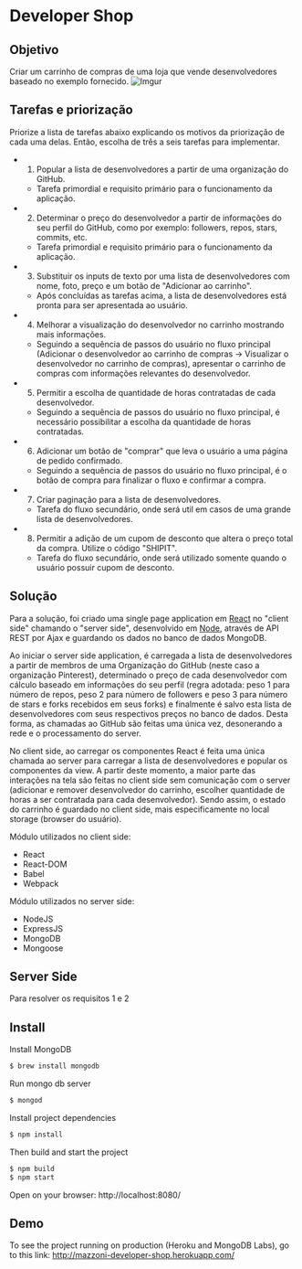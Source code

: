 # Developer Shop
## Objetivo

Criar um carrinho de compras de uma loja que vende desenvolvedores baseado no exemplo fornecido.
![Imgur](http://i.imgur.com/8NPz67T.png)

## Tarefas e priorização

Priorize a lista de tarefas abaixo explicando os motivos da priorização de cada uma delas. Então, escolha de três a seis tarefas para implementar.

* 1) Popular a lista de desenvolvedores a partir de uma organização do GitHub.
    - Tarefa primordial e requisito primário para o funcionamento da aplicação.
* 2) Determinar o preço do desenvolvedor a partir de informações do seu perfil do GitHub, como por exemplo: followers, repos, stars, commits, etc.
    - Tarefa primordial e requisito primário para o funcionamento da aplicação.
* 3) Substituir os inputs de texto por uma lista de desenvolvedores com nome, foto, preço e um botão de "Adicionar ao carrinho".
    - Após concluídas as tarefas acima, a lista de desenvolvedores está pronta para ser apresentada ao usuário.
* 4) Melhorar a visualização do desenvolvedor no carrinho mostrando mais informações.
    - Seguindo a sequência de passos do usuário no fluxo principal (Adicionar o desenvolvedor ao carrinho de compras -> Visualizar o desenvolvedor no carrinho de compras), apresentar o carrinho de compras com informações relevantes do desenvolvedor.
* 5) Permitir a escolha de quantidade de horas contratadas de cada desenvolvedor.
    - Seguindo a sequência de passos do usuário no fluxo principal, é necessário possibilitar a escolha da quantidade de horas contratadas.
* 6) Adicionar um botão de "comprar" que leva o usuário a uma página de pedido confirmado.
    - Seguindo a sequência de passos do usuário no fluxo principal, é o botão de compra para finalizar o fluxo e confirmar a compra.
* 7) Criar paginação para a lista de desenvolvedores.
    - Tarefa do fluxo secundário, onde será util em casos de uma grande lista de desenvolvedores.
* 8) Permitir a adição de um cupom de desconto que altera o preço total da compra. Utilize o código "SHIPIT".
    - Tarefa do fluxo secundário, onde será utilizado somente quando o usuário possuir cupom de desconto.

## Solução
Para a solução, foi criado uma single page application em [React](https://facebook.github.io/react/) no "client side" chamando o "server side", desenvolvido em [Node](https://nodejs.org/), através de API REST por Ajax e guardando os dados no banco de dados MongoDB.

Ao iniciar o server side application, é carregada a lista de desenvolvedores a partir de membros de uma Organização do GitHub (neste caso a organização Pinterest), determinado o preço de cada desenvolvedor com cálculo baseado em informações do seu perfil (regra adotada: peso 1 para número de repos, peso 2 para número de followers e peso 3 para número de stars e forks recebidos em seus forks) e finalmente é salvo esta lista de desenvolvedores com seus respectivos preços no banco de dados. Desta forma, as chamadas ao GitHub são feitas uma única vez, desonerando a rede e o processamento do server.

No client side, ao carregar os componentes React é feita uma única chamada ao server para carregar a lista de desenvolvedores e popular os componentes da view. A partir deste momento, a maior parte das interações na tela são feitas no client side sem comunicação com o server (adicionar e remover desenvolvedor do carrinho, escolher quantidade de horas a ser contratada para cada desenvolvedor). Sendo assim, o estado do carrinho é guardado no client side, mais especificamente no local storage (browser do usuário).

Módulo utilizados no client side:
* React
* React-DOM
* Babel
* Webpack

Módulo utilizados no server side:
* NodeJS
* ExpressJS
* MongoDB
* Mongoose

## Server Side
Para resolver os requisitos 1 e 2

## Install
Install MongoDB
```sh
$ brew install mongodb
```
Run mongo db server
```sh
$ mongod
```
Install project dependencies
```sh
$ npm install
```
Then build and start the project
```sh
$ npm build
$ npm start
```

Open on your browser:
http://localhost:8080/

## Demo
To see the project running on production (Heroku and MongoDB Labs), go to this link:
http://mazzoni-developer-shop.herokuapp.com/
